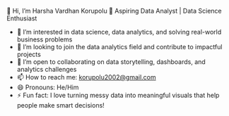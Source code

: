 👋 Hi, I’m Harsha Vardhan Korupolu 
🎯 Aspiring Data Analyst | Data Science Enthusiast 
- 👀 I’m interested in data science, data analytics, and solving real-world business problems  
- 💼 I’m looking to join the data analytics field and contribute to impactful projects  
- 💞️ I’m open to collaborating on data storytelling, dashboards, and analytics challenges  
- 📫 How to reach me: korupolu2002@gmail.com  
- 😄 Pronouns: He/Him  
- ⚡ Fun fact: I love turning messy data into meaningful visuals that help people make smart decisions!
